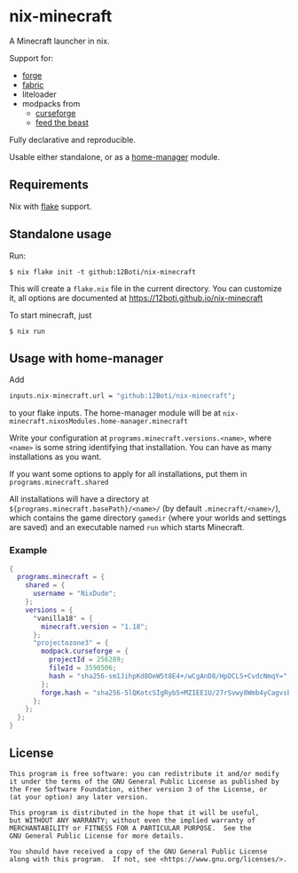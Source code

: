 # nix-minecraft
A Minecraft launcher in nix.

Support for:
- [forge](https://github.com/MinecraftForge)
- [fabric](https://fabricmc.net/)
- liteloader
- modpacks from 
  - [curseforge](https://www.curseforge.com/minecraft/modpacks)
  - [feed the beast](https://www.feed-the-beast.com/)

Fully declarative and reproducible.

Usable either standalone, or as a [home-manager](https://github.com/nix-community/home-manager) module.

## Requirements
Nix with [flake](https://nixos.wiki/wiki/Flakes) support.

## Standalone usage
Run:
```console
$ nix flake init -t github:12Boti/nix-minecraft
```
This will create a `flake.nix` file in the current directory.
You can customize it, all options are documented at https://12boti.github.io/nix-minecraft

To start minecraft, just
```console
$ nix run
```

## Usage with home-manager
Add
```nix
inputs.nix-minecraft.url = "github:12Boti/nix-minecraft";
```
to your flake inputs. The home-manager module will be at
`nix-minecraft.nixosModules.home-manager.minecraft`

Write your configuration at `programs.minecraft.versions.<name>`, where `<name>`
is some string identifying that installation. You can have as many installations as you want.

If you want some options to apply for all installations, put them in `programs.minecraft.shared`

All installations will have a directory at `${programs.minecraft.basePath}/<name>/`
(by default `.minecraft/<name>/`), which contains the game directory `gamedir`
(where your worlds and settings are saved) and an executable named `run` which
starts Minecraft.

### Example
```nix
{
  programs.minecraft = {
    shared = {
      username = "NixDude";
    };
    versions = {
      "vanilla18" = {
        minecraft.version = "1.18";
      };
      "projectozone3" = {
        modpack.curseforge = {
          projectId = 256289;
          fileId = 3590506;
          hash = "sha256-sm1JihpKd8OeW5t8E4+/wCgAnD8/HpDCLS+CvdcNmqY=";
        };
        forge.hash = "sha256-5lQKotcSIgRyb5+MZIEE1U/27rSvwy8Wmb4yCagvsbs=";
      };
    };
  };
}
```

## License
    This program is free software: you can redistribute it and/or modify
    it under the terms of the GNU General Public License as published by
    the Free Software Foundation, either version 3 of the License, or
    (at your option) any later version.

    This program is distributed in the hope that it will be useful,
    but WITHOUT ANY WARRANTY; without even the implied warranty of
    MERCHANTABILITY or FITNESS FOR A PARTICULAR PURPOSE.  See the
    GNU General Public License for more details.

    You should have received a copy of the GNU General Public License
    along with this program.  If not, see <https://www.gnu.org/licenses/>.
